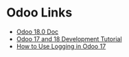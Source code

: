 # Odoo Links

- [Odoo 18.0 Doc](https://www.odoo.com/documentation/18.0)
- [Odoo 17 and 18 Development Tutorial](https://youtube.com/playlist?list=PLAR8TpPnVeTTt2EpERduzawPjD4ToMtvc&si=mP3rtU9aMwagVpIJ)
- [How to Use Logging in Odoo 17](https://www.cybrosys.com/blog/how-to-use-logging-in-odoo-17)
